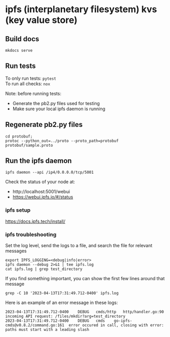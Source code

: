 # ipfs (interplanetary filesystem) kvs (key value store)

## Build docs
`mkdocs serve`

## Run tests
To only run tests: `pytest`  
To run all checks: `nox`

Note: before running tests:
   - Generate the pb2.py files used for testing
   - Make sure your local ipfs daemon is running

## Regenerate pb2.py files
```
cd protobuf;
protoc --python_out=../proto --proto_path=protobuf protobuf/sample.proto
```

## Run the ipfs daemon
```
ipfs daemon --api /ip4/0.0.0.0/tcp/5001
```
Check the status of your node at:
  - http://localhost:5001/webui
  - https://webui.ipfs.io/#/status

### ipfs setup
https://docs.ipfs.tech/install/

### ipfs troubleshooting

Set the log level, send the logs to a file, and search the file for relevant messages
```
export IPFS_LOGGING=<debug|info|error>
ipfs daemon --debug 2>&1 | tee ipfs.log
cat ipfs.log | grep test_directory
```

If you find something important, you can show the first few lines around that message
```
grep -C 10 '2023-04-13T17:31:49.712-0400' ipfs.log
```

Here is an example of an error message in these logs:
```
2023-04-13T17:31:49.712-0400	DEBUG	cmds/http	http/handler.go:90	incoming API request: /files/mkdir?arg=test_directory
2023-04-13T17:31:49.712-0400	DEBUG	cmds	go-ipfs-cmds@v0.8.2/command.go:161	error occured in call, closing with error: paths must start with a leading slash
```
